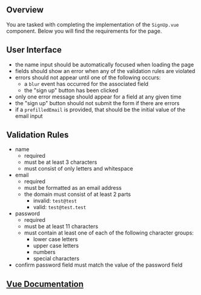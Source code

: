 ## Overview
You are tasked with completing the implementation of the `SignUp.vue` component. Below you will find the requirements for the page.

## User Interface
- the name input should be automatically focused when loading the page
- fields should show an error when any of the validation rules are violated
- errors should not appear until one of the following occurs:
  - a `blur` event has occurred for the associated field
  - the "sign up" button has been clicked
- only one error message should appear for a field at any given time
- the "sign up" button should not submit the form if there are errors
- if a `prefilledEmail` is provided, that should be the initial value of the email input

## Validation Rules
- name
  - required
  - must be at least 3 characters
  - must consist of only letters and whitespace
- email
  - required
  - must be formatted as an email address
  - the domain must consist of at least 2 parts
    - invalid: `test@test`
    - valid: `test@test.test`
- password
  - required
  - must be at least 11 characters
  - must contain at least one of each of the following character groups:
    - lower case letters
    - upper case letters
    - numbers
    - special characters
- confirm password field must match the value of the password field

## [Vue Documentation](https://v2.vuejs.org/v2/guide/)
